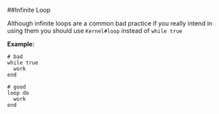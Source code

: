##Infinite Loop

Although infinite loops are a common bad practice if you really intend in using them
you should use ```Kernel#loop``` instead of ```while true```

**Example:**

```
# bad
while true
  work
end

# good
loop do
  work
end
```